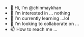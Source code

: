 - 👋 Hi, I’m @chinmaykhan
- 👀 I’m interested in ... nothing 
- 🌱 I’m currently learning ...lol
- 💞️ I’m looking to collaborate on ...
- 📫 How to reach me ...

<!---
chinmaykhan/chinmaykhan is a ✨ special ✨ repository because its `README.md` (this file) appears on your GitHub profile.
You can click the Preview link to take a look at your changes.
--->
